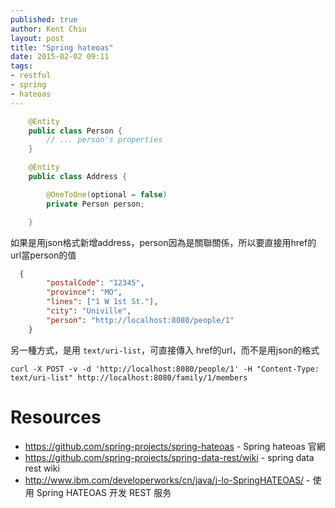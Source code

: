 ```yaml
---
published: true
author: Kent Chiu
layout: post
title: "Spring hateoas"
date: 2015-02-02 09:11
tags: 
- restful
- spring
- hateoas
---
```



``` java
    @Entity
    public class Person {
        // ... person's properties
    }

    @Entity
    public class Address {

        @OneToOne(optional = false)
        private Person person;

    }
```

如果是用json格式新增address，person因為是關聯關係，所以要直接用href的url當person的值

``` json
  {
        "postalCode": "12345",
        "province": "MO",
        "lines": ["1 W 1st St."],
        "city": "Univille",
        "person": "http://localhost:8080/people/1"
    }
```

另一種方式，是用 `text/uri-list`，可直接傳入 href的url，而不是用json的格式
```
curl -X POST -v -d 'http://localhost:8080/people/1' -H "Content-Type: text/uri-list" http://localhost:8080/family/1/members
```


# Resources
- <https://github.com/spring-projects/spring-hateoas> - Spring hateoas 官網
- <https://github.com/spring-projects/spring-data-rest/wiki> - spring data rest wiki
- <http://www.ibm.com/developerworks/cn/java/j-lo-SpringHATEOAS/> - 使用 Spring HATEOAS 开发 REST 服务


